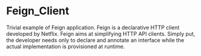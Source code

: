 # Feign_Client

Trivial example of Feign application. Feign is a declarative HTTP client developed by Netflix.
Feign aims at simplifying HTTP API clients. Simply put, the developer needs only to declare and annotate an interface while the actual implementation is provisioned at runtime.
